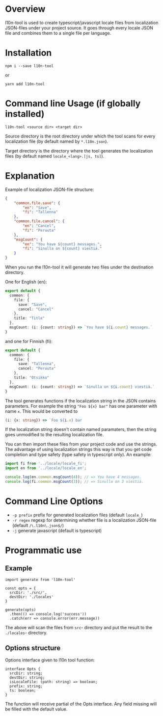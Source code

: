 Overview
========

l10n-tool is used to create typescript/javascript locale files from localization JSON-files under your project source. It goes through every locale JSON file and combines them to a single file per language.

Installation
============
`npm i --save l10n-tool`

or

`yarn add l10n-tool`

Command line Usage (if globally installed)
=====

`l10n-tool <source dir> <target dir>`


Source directory is the root directory under which the tool scans for every localization file (by default named by `*.l10n.json`).

Target directory is the directory where the tool generates the localization files (by default named `locale_<lang>.[js, ts]`).

Explanation
========

Example of localization JSON-file structure:
```json
{
    "common.file.save": {
        "en": "Save",
        "fi": "Tallenna"
    },
    "common.file.cancel": {
        "en": "Cancel",
        "fi": "Peruuta"
    },
    "msgCount": {
        "en": "You have ${count} messages.",
        "fi": "Sinulla on ${count} viestiä."
    }
}
```

When you run the l10n-tool it will generate two files under the destination directory.

One for English (en):

```typescript
export default {
  common: {
    file: {
      save: "Save",
      cancel: "Cancel"
    },
    title: "Title"
  },
  msgCount: (i: {count: string}) => `You have ${i.count} messages.`
}
```

and one for Finnish (fi):

```typescript
export default {
  common: {
    file: {
      save: "Tallenna",
      cancel: "Peruuta"
    },
    title: "Otsikko"
  },
  msgCount: (i: {count: string}) => `Sinulla on ${i.count} viestiä.`
}
```

The tool generates functions if the localization string in the JSON contains parameters. For example the string `"Foo ${x} bar"` has one parameter with name `x`. This would be converted to 
```typescript
(i: {x: string}) => `Foo ${i.x} bar
```

If the localization string doesn't contain named paramaters, then the string goes unmodified to the resulting localization file.

You can then import these files from your project code and use the strings. The advantage of using localization strings this way is that you get code completion and type safety (type safety in typescript only). An example:

```typescript
import fi from '../locale/locale_fi';
import en from '../locale/locale_en';

console.log(en.common.msgCount(4)); // => You have 4 messages.
console.log(fi.common.msgCount(3)); // => Sinulla on 3 viestiä.
```

Command Line Options
=======
* `-p prefix` prefix for generated localization files (default `locale_`)
* `-r regex` regexp for determining whether file is a localization JSON-file (default `/\.l10n\.json$/`)
* `-j` generate javascript (default is typescript)

Programmatic use
================

Example
-------

```
import generate from 'l10n-tool'

const opts = {
  srcDir: './src/',
  destDir: './locales'
}

generate(opts)
  .then(() => console.log('success')) 
  .catch(err => console.error(err.message))
```

The above will scan the files from `src`- directory and put the result to the `./locales`- directory.


Options structure
-------

Options interface given to l10n tool function:

```
interface Opts {
  srcDir: string;
  destDir: string;
  isLocaleFile: (path: string) => boolean;
  prefix: string;
  ts: boolean;
}
```

The function will receive partial of the Opts interface. Any field missing will be filled with the default value.